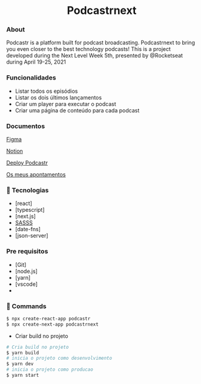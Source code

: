 <h1 align="center">Podcastrnext</h1>

### About 

Podcastr is a platform built for podcast broadcasting. Podcastrnext to bring you even closer to the best technology podcasts!
This is a project developed during the Next Level Week 5th, presented by @Rocketseat during April 19-25, 2021

### Funcionalidades

- Listar todos os episódios
- Listar os dois últimos lançamentos
- Criar um player para executar o podcast
- Criar uma página de conteúdo para cada podcast


### Documentos

[Figma](https://www.figma.com/file/UwFEntsHpHYJlHNQAQr4gA/Podcastr/duplicate?node-id=160%3A2761)

[Notion](https://www.notion.so/Trilha-ReactJS-9e6bfe82f2d047fa805935a3242e7952)

[Deploy Podcastr](https://www.notion.so/Deploy-Podcastr-2142f78ad75c4b32b2e4dc9e22c46189)

[Os meus apontamentos](https://www.notion.so/Trilha-ReactJS-com-NextJS-fac35cbd50f04d47a2908699ba0dd91c)


### 🧪 Tecnologias

- [react]
- [typescript]
- [next.js]
- [SASSS](https://sass-lang.com/)
- [date-fns]
- [json-server]

### Pre requisitos

- [Git]
- [node.js]
- [yarn]
- [vscode]
- 

### 🚀 Commands

```bash
$ npx create-react-app podcastr
$ npx create-next-app podcastrnext
```


- Criar build no projeto
```bash
# Cria build no projeto
$ yarn build
# inicia o projeto como desenvolvimento
$ yarn dev
# inicia o projeto como producao
$ yarn start
```

